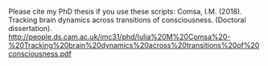 Please cite my PhD thesis if you use these scripts:
Comsa, I.M. (2018). Tracking brain dynamics across transitions of consciousness. (Doctoral dissertation).
http://people.ds.cam.ac.uk/imc31/phd/Iulia%20M%20Comsa%20-%20Tracking%20brain%20dynamics%20across%20transitions%20of%20consciousness.pdf
